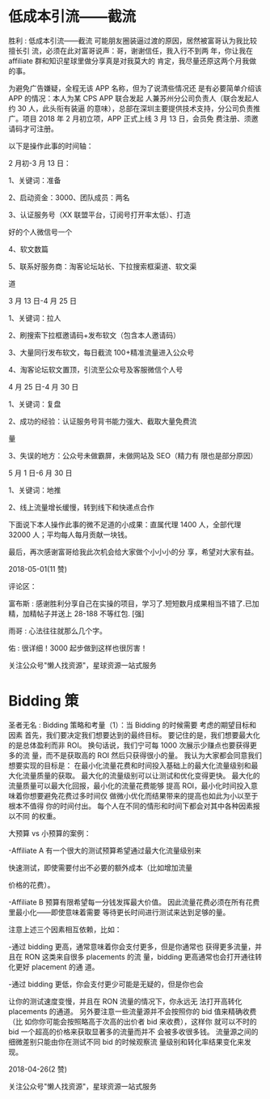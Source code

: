 # 低成本引流——截流

胜利 : 低成本引流——截流 可能朋友圈装逼过渡的原因，居然被富哥认为我比较擅长引 流，必须在此对富哥说声：哥，谢谢信任，我入行不到两 年，你让我在 affiliate 群和知识星球里做分享真是对我莫大的 肯定，我尽量还原这两个月我做的事。

为避免广告嫌疑，全程无该 APP 名称，但为了说清些情况还 是有必要简单介绍该 APP 的情况：本人为某 CPS APP 联合发起 人兼苏州分公司负责人（联合发起人约 30 人，此头衔有装逼 的意味），总部在深圳主要提供技术支持，分公司负责推 广。项目 2018 年 2 月初立项，APP 正式上线 3 月 13 日，会员免 费注册、须邀请码才可注册。

以下是操作此事的时间轴：

2 月初-3 月 13 日：

1、关键词：准备

2、启动资金：3000、团队成员：两名

3、认证服务号（XX 联盟平台，订阅号打开率太低）、打造

好的个人微信号一个

4、软文数篇

5、联系好服务商：淘客论坛站长、下拉搜索框渠道、软文渠

道

3 月 13 日-4 月 25 日

1、关键词：拉人

2、刷搜索下拉框邀请码+发布软文（包含本人邀请码）

3、大量同行发布软文，每日截流 100+精准流量进入公众号

4、淘客论坛软文置顶，引流至公众号及客服微信个人号

4 月 25 日-4 月 30 日

1、关键词：复盘

2、成功的经验：认证服务号背书能力强大、截取大量免费流

量

3、失误的地方：公众号未做霸屏，未做网站及 SEO（精力有 限也是部分原因）

5 月 1 日-6 月 30 日

1、关键词：地推

2、线上流量增长缓慢，转到线下和快递点合作

下面说下本人操作此事的微不足道的小成果：直属代理 1400 人，全部代理 32000 人；平均每人每月贡献一块钱。

最后，再次感谢富哥给我此次机会给大家做个小小小的分 享，希望对大家有益。

2018-05-01(11 赞)

评论区：

富布斯 : 感谢胜利分享自己在实操的项目，学习了.短短数月成果相当不错了.已加精，加精帖子并送上 28-188 不等红包. [强]

雨哥 : 心法往往就那么几个字。

佑 : 很详细！3000 起步做到这样也很厉害！

关注公众号"懒人找资源"，星球资源一站式服务

# Bidding 策

圣者无名 : Bidding 策略和考量（1）：当 Bidding 的时候需要 考虑的期望目标和因素 首先，我们要决定我们想要达到的最终目标。 要记住的是，我们想要最大化的是总体盈利而非 ROI。 换句话说，我们宁可每 1000 次展示少赚点也要获得更多的流 量，而不是获取高的 ROI 然后只获得很小的量。 我认为大家都会同意我们想要实现的目标是： 在最小化流量花费和时间投入基础上的最大化流量级别和最 大化流量质量的获取。 最大化的流量级别可以让测试和优化变得更快。 最大化的流量质量可以最大化回报，最小化的流量花费能够 提高 ROI，最小化时间投入意味着你想要避免花费过多时间仅 做微小优化而结果带来的提高也如此为小以至于根本不值得 你的时间付出。 每个人在不同的情形和时间下都会对其中各种因素报以不同 的权重。

大预算 vs 小预算的案例：

-Affiliate A 有一个很大的测试预算希望通过最大化流量级别来

快速测试，即使需要付出不必要的额外成本（比如增加流量

价格的花费）。

-Affiliate B 预算有限希望每一分钱发挥最大价值。 因此流量花费必须在所有花费里最小化——即使意味着需要 等待更长时间进行测试来达到足够的量。

注意上述三个因素相互依赖，比如：

-通过 bidding 更高，通常意味着你会支付更多，但是你通常也 获得更多流量，并且在 RON 这类来自很多 placements 的流 量，bidding 更高通常也会打开通往转化更好 placement 的通 道。

-通过 bidding 更低，你会支付更少可能是无疑的，但是你也会

让你的测试速度变慢，并且在 RON 流量的情况下，你永远无 法打开高转化 placements 的通道。 另外要注意一些流量源并不会按照你的 bid 值来精确收费（比 如你你可能会按照略高于次高的出价者 bid 来收费），这样你 就可以不时的 bid 一个超高的价格来获取显著多的流量而并不 会被多收很多钱。 流量源之间的细微差别只能由你在测试不同 bid 的时候观察流 量级别和转化率结果变化来发现。

2018-04-26(2 赞)

关注公众号"懒人找资源"，星球资源一站式服务